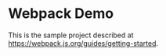 # Webpack Demo

This is the sample project described at https://webpack.js.org/guides/getting-started.
